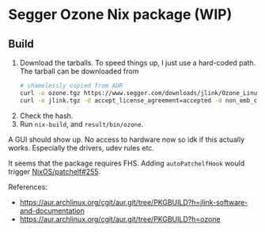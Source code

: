 # Segger Ozone Nix package (WIP)
## Build
1. Download the tarballs. To speed things up, I just use a hard-coded path.
   The tarball can be downloaded from
   ```sh
   # shamelessly copied from AUR
   curl -o ozone.tgz https://www.segger.com/downloads/jlink/Ozone_Linux_V322a_x86_64.tgz
   curl -o jlink.tgz -d accept_license_agreement=accepted -d non_emb_ctr=confirmed https://www.segger.com/downloads/jlink/JLink_Linux_V692_x86_64.tgz
   ```
2. Check the hash.
3. Run `nix-build`, and `result/bin/ozone`.

A GUI should show up.  No access to hardware now so idk if this actually works.
Especially the drivers, udev rules etc.

It seems that the package requires FHS. Adding `autoPatchelfHook` would trigger
[NixOS/patchelf#255](https://github.com/NixOS/patchelf/issues/255).

References:
- https://aur.archlinux.org/cgit/aur.git/tree/PKGBUILD?h=jlink-software-and-documentation
- https://aur.archlinux.org/cgit/aur.git/tree/PKGBUILD?h=ozone

